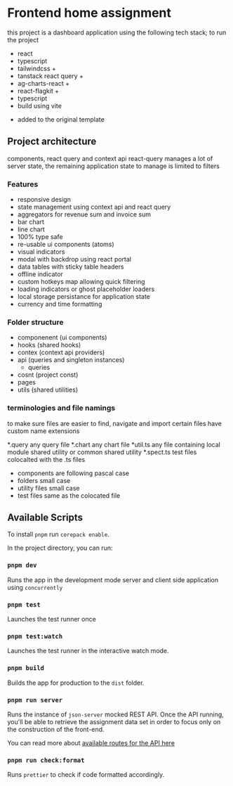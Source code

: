 # Frontend home assignment

this project is a dashboard application using the following tech stack;
to run the project 

- react
- typescript
- tailwindcss +
- tanstack react query +
- ag-charts-react +
- react-flagkit +
- typescript
- build using vite

+ added to the original template

## Project architecture

components, react query and context api
react-query manages a lot of server state, the remaining application state
to manage is limited to filters

### Features

- responsive design
- state management using context api and react query
- aggregators for revenue sum and invoice sum
- bar chart
- line chart
- 100% type safe
- re-usable ui components (atoms)
- visual indicators
- modal with backdrop using react portal
- data tables with sticky table headers
- offline indicator
- custom hotkeys map allowing quick filtering
- loading indicators or ghost placeholder loaders
- local storage persistance for application state
- currency and time formatting

### Folder structure
- componenent (ui components)
- hooks (shared hooks)
- contex (context api providers)
- api (queries and singleton instances)
  - queries
- cosnt (project const)
- pages
- utils (shared utilities)

### terminologies and file namings
to make sure files are easier to find, navigate and import
certain files have custom name extensions

*.query any query file
*.chart any chart file
*util.ts any file containing local module shared utility or common shared utility
*.spect.ts test files colocalted with the .ts files

- components are following pascal case
- folders small case
- utility files small case
- test files same as the colocated file


## Available Scripts

To install `pnpm` run `corepack enable`.

In the project directory, you can run:

### `pnpm dev`

Runs the app in the development mode server and client side application using `concurrently`

### `pnpm test`

Launches the test runner once

### `pnpm test:watch`

Launches the test runner in the interactive watch mode.

### `pnpm build`

Builds the app for production to the `dist` folder.

### `pnpm run server`

Runs the instance of `json-server` mocked REST API.
Once the API running, you'll be able to retrieve the assignment data set in order to focus only on the construction
of the front-end.

You can read more about [available routes for the API here](./server/ROUTES.md)

### `pnpm run check:format`

Runs `prettier` to check if code formatted accordingly.
